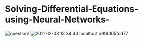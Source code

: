 # Solving-Differential-Equations-using-Neural-Networks-

![question1](https://user-images.githubusercontent.com/52671445/144845678-7f79dba2-0ef6-4049-8a48-52c5e3ebcba5.jpg)
![2021-12-03 13 34 43 localhost a9f9d05fcd77](https://user-images.githubusercontent.com/52671445/144845699-74492e0d-fbcb-4ee6-b8f6-d87f75329301.png)
